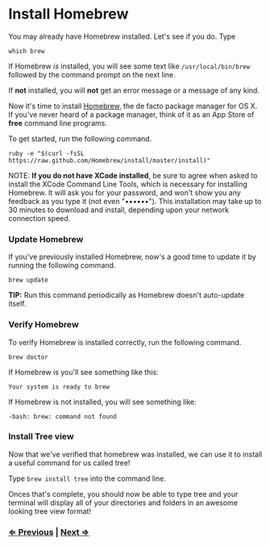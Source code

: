 # Install Homebrew

You may already have Homebrew installed. Let's see if you do. Type

```
which brew
```

If Homebrew *is* installed, you will see some text like `/usr/local/bin/brew` followed by the command prompt on the next line. 

If **not** installed, you will **not** get an error message or a message of any kind. 

Now it's time to install <a href="http://brew.sh/" target="_blank">Homebrew</a>, the de facto package manager for OS X. If you've never heard of a package manager, think of it as an App Store of **free** command line programs.

To get started, run the following command.

```
ruby -e "$(curl -fsSL https://raw.github.com/Homebrew/install/master/install)"
```

NOTE: **If you do not have XCode installed**, be sure to agree when asked to install the XCode Command Line Tools, which is necessary for installing Homebrew. It will ask you for your password, and won't show you any feedback as you type it (not even "••••••"). This installation may take up to 30 minutes to download and install, depending upon your network connection speed.

### Update Homebrew

If you've previously installed Homebrew, now's a good time to update it by running the following command.

```
brew update
```

**TIP:** Run this command periodically as Homebrew doesn't auto-update itself.


### Verify Homebrew

To verify Homebrew is installed correctly, run the following command.

```
brew doctor
```

If Homebrew is you'll see something like this:

`Your system is ready to brew`

If Homebrew is not installed, you will see something like:

`-bash: brew: command not found`

### Install Tree view

Now that we've verified that homebrew was installed, we can use it to install a useful command for us called tree!

Type `brew install tree` into the command line.

Onces that's complete, you should now be able to type tree and your terminal will display all of your directories and folders in an awesome looking tree view format!

### [⇐ Previous](1_terminal.md) | [Next ⇒](3_vscode.md)
